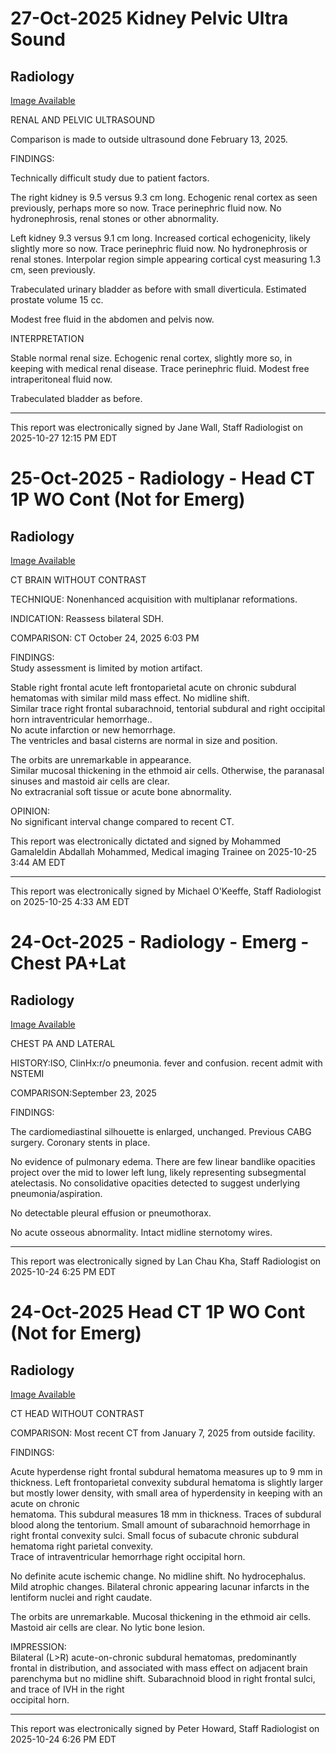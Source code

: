 
# 27-Oct-2025 Kidney Pelvic Ultra Sound

## Radiology

[Image Available](https://www.mychart.ca/pages/recordDetail.cfm?keys=561FAA8122526DCD9C9ED3159EB3D6EEE174FB874A3D1D18CACF74D1AC6499B4281D09F08BA09903CD847E707AC8406A5B8DBB7EC381FD822C93D72F7E18B3B0C803EA709F57F6D58EF8639A3E320316E1016632F164E32C3FE17F1D8DDDB22CF4811CF821516955DB4A00CE9AEC33CF)  

  
RENAL AND PELVIC ULTRASOUND  
  
  
Comparison is made to outside ultrasound done February 13, 2025.  
  
FINDINGS:  
  
Technically difficult study due to patient factors.  
  
The right kidney is 9.5 versus 9.3 cm long. Echogenic renal cortex as seen previously, perhaps more so now. Trace perinephric fluid now. No hydronephrosis, renal stones or other abnormality.  
  
Left kidney 9.3 versus 9.1 cm long. Increased cortical echogenicity, likely slightly more so now. Trace perinephric fluid now. No hydronephrosis or renal stones. Interpolar region simple appearing cortical cyst measuring 1.3 cm, seen previously.  
  
Trabeculated urinary bladder as before with small diverticula. Estimated prostate volume 15 cc.  
  
Modest free fluid in the abdomen and pelvis now.  
  
INTERPRETATION  
  
Stable normal renal size. Echogenic renal cortex, slightly more so, in keeping with medical renal disease. Trace perinephric fluid. Modest free intraperitoneal fluid now.  
  
Trabeculated bladder as before.  
  
_________________  
This report was electronically signed by Jane Wall, Staff Radiologist on 2025-10-27 12:15 PM EDT




# 25-Oct-2025 - Radiology - Head CT 1P WO Cont (Not for Emerg)

## Radiology

[Image Available](https://www.mychart.ca/pages/recordDetail.cfm?keys=6CDCBE7B432A8C16160400755D0208B61161560994E61726C259AE656FE740D60F3061FC8464B4D012DF0C16B6C903343A8F0AC9F08B2C5F694DBB84DA28D053F0AD90CFF6E5BCFAC7832687099525B5269FC7FCEAE952B96F725746772E6177E4F9027F0E852F8C390C02CDDC8563DF)  

  
CT BRAIN WITHOUT CONTRAST  
  
  
TECHNIQUE: Nonenhanced acquisition with multiplanar reformations.  
  
INDICATION: Reassess bilateral SDH.  
  
COMPARISON: CT October 24, 2025 6:03 PM  
  
FINDINGS:  
Study assessment is limited by motion artifact.  
  
Stable right frontal acute left frontoparietal acute on chronic subdural hematomas with similar mild mass effect. No midline shift.  
Similar trace right frontal subarachnoid, tentorial subdural and right occipital horn intraventricular hemorrhage..  
No acute infarction or new hemorrhage.  
The ventricles and basal cisterns are normal in size and position.  
  
The orbits are unremarkable in appearance.  
Similar mucosal thickening in the ethmoid air cells. Otherwise, the paranasal sinuses and mastoid air cells are clear.  
No extracranial soft tissue or acute bone abnormality.  
  
OPINION:  
No significant interval change compared to recent CT.  
  
This report was electronically dictated and signed by Mohammed Gamaleldin Abdallah Mohammed, Medical imaging Trainee on 2025-10-25 3:44 AM EDT  
  
_________________  
This report was electronically signed by Michael O'Keeffe, Staff Radiologist on 2025-10-25 4:33 AM EDT


# 24-Oct-2025 - Radiology - Emerg - Chest PA+Lat

## Radiology

[Image Available](https://www.mychart.ca/pages/recordDetail.cfm?keys=6CDCBE7B432A8C16160400755D0208B685B32BC12BFDBEFF319A903DEFF63753B496E6270097378933284076B5BC956ADF1D4C3246CD9D2983CECE6B68320B42445197EB705A4E5F62EE5BEFC11A690B269FC7FCEAE952B96F725746772E617750414AAE00EBC34BAAEA5C28600853CA)  

  
CHEST PA AND LATERAL  
  
  
HISTORY:ISO, ClinHx:r/o pneumonia. fever and confusion. recent admit with NSTEMI  
  
COMPARISON:September 23, 2025  
  
FINDINGS:  
  
The cardiomediastinal silhouette is enlarged, unchanged. Previous CABG surgery. Coronary stents in place.  
  
No evidence of pulmonary edema. There are few linear bandlike opacities project over the mid to lower left lung, likely representing subsegmental atelectasis. No consolidative opacities detected to suggest underlying pneumonia/aspiration.  
  
No detectable pleural effusion or pneumothorax.  
  
No acute osseous abnormality. Intact midline sternotomy wires.  
  
_________________  
This report was electronically signed by Lan Chau Kha, Staff Radiologist on 2025-10-24 6:25 PM EDT


# 24-Oct-2025 Head CT 1P WO Cont (Not for Emerg)


## Radiology

[Image Available](https://www.mychart.ca/pages/recordDetail.cfm?keys=6CDCBE7B432A8C16160400755D0208B685B32BC12BFDBEFF319A903DEFF63753D465BE0C2DE82FFD2C830194798AB8BA8117DA135D62BDAD51B7CC9B3286E317F0AD90CFF6E5BCFAC7832687099525B5269FC7FCEAE952B96F725746772E617750414AAE00EBC34BAAEA5C28600853CA)  

  
CT HEAD WITHOUT CONTRAST  
  
  
COMPARISON: Most recent CT from January 7, 2025 from outside facility.  
  
FINDINGS:  
  
Acute hyperdense right frontal subdural hematoma measures up to 9 mm in thickness. Left frontoparietal convexity subdural hematoma is slightly larger but mostly lower density, with small area of hyperdensity in keeping with an acute on chronic  
hematoma. This subdural measures 18 mm in thickness. Traces of subdural blood along the tentorium. Small amount of subarachnoid hemorrhage in right frontal convexity sulci. Small focus of subacute chronic subdural hematoma right parietal convexity.  
Trace of intraventricular hemorrhage right occipital horn.  
  
No definite acute ischemic change. No midline shift. No hydrocephalus. Mild atrophic changes. Bilateral chronic appearing lacunar infarcts in the lentiform nuclei and right caudate.  
  
The orbits are unremarkable. Mucosal thickening in the ethmoid air cells. Mastoid air cells are clear. No lytic bone lesion.  
  
IMPRESSION:  
Bilateral (L>R) acute-on-chronic subdural hematomas, predominantly frontal in distribution, and associated with mass effect on adjacent brain parenchyma but no midline shift. Subarachnoid blood in right frontal sulci, and trace of IVH in the right  
occipital horn.  
  
_________________  
This report was electronically signed by Peter Howard, Staff Radiologist on 2025-10-24 6:26 PM EDT


